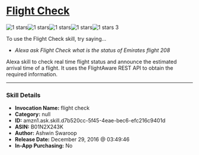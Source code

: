 # [Flight Check](http://alexa.amazon.com/#skills/amzn1.ask.skill.d7b520cc-5f45-4eae-bec6-efc216c9401d)
![1 stars](../../images/ic_star_black_18dp_1x.png)![1 stars](../../images/ic_star_border_black_18dp_1x.png)![1 stars](../../images/ic_star_border_black_18dp_1x.png)![1 stars](../../images/ic_star_border_black_18dp_1x.png)![1 stars](../../images/ic_star_border_black_18dp_1x.png) 3

To use the Flight Check skill, try saying...

* *Alexa ask Flight Check what is the status of Emirates flight 208*

Alexa skill to check real time flight status and announce the estimated arrival time of a flight. It uses the FlightAware REST API to obtain the required information.

***

### Skill Details

* **Invocation Name:** flight check
* **Category:** null
* **ID:** amzn1.ask.skill.d7b520cc-5f45-4eae-bec6-efc216c9401d
* **ASIN:** B01N2X243K
* **Author:** Ashwin Swaroop
* **Release Date:** December 29, 2016 @ 03:49:46
* **In-App Purchasing:** No
